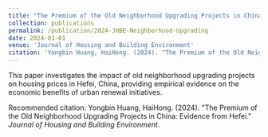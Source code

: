 ```yaml
---
title: "The Premium of the Old Neighborhood Upgrading Projects in China: Evidence from Hefei"
collection: publications
permalink: /publication/2024-JHBE-Neighborhood-Upgrading
date: 2024-03-01
venue: 'Journal of Housing and Building Environment'
citation: 'Yongbin Huang, HaiHong. (2024). "The Premium of the Old Neighborhood Upgrading Projects in China: Evidence from Hefei." <i>Journal of Housing and Building Environment</i>.'
---
```


This paper investigates the impact of old neighborhood upgrading projects on housing prices in Hefei, China, providing empirical evidence on the economic benefits of urban renewal initiatives.

Recommended citation: Yongbin Huang, HaiHong. (2024). "The Premium of the Old Neighborhood Upgrading Projects in China: Evidence from Hefei." <i>Journal of Housing and Building Environment</i>.